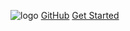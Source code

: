 ![logo](media/logo_thumbnail.png)
[GitHub](https://github.com/tkang4912/acknowledgeRepository.git)
[Get Started](README.md)
